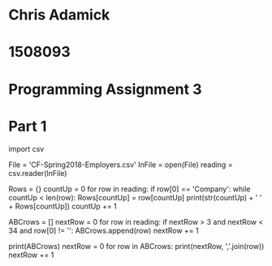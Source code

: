 # Chris Adamick
# 1508093
#
# Programming Assignment 3

# Part 1

import csv

File = 'CF-Spring2018-Employers.csv'
InFile = open(File)
reading = csv.reader(InFile)


Rows = {}
countUp = 0
for row in reading:
    if row[0] == 'Company':
        while countUp < len(row):
            Rows[countUp] = row[countUp]
            print(str(countUp) + ' ' + Rows[countUp])
            countUp += 1



ABCrows = []
nextRow = 0
for row in reading:
    if nextRow > 3 and nextRow < 34 and row[0] != '':
        ABCrows.append(row)
    nextRow += 1

print(ABCrows)
nextRow = 0
for row in ABCrows:
    print(nextRow, ','.join(row))
    nextRow += 1
